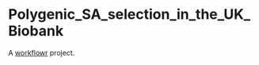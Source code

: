 # Polygenic_SA_selection_in_the_UK_Biobank

A [workflowr][] project.

[workflowr]: https://github.com/jdblischak/workflowr
